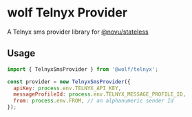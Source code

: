 # wolf Telnyx Provider

A Telnyx sms provider library for [@novu/stateless](https://github.com/wolfhq/wolf)

## Usage

```javascript
import { TelnyxSmsProvider } from '@wolf/telnyx';

const provider = new TelnyxSmsProvider({
  apiKey: process.env.TELNYX_API_KEY,
  messageProfileId: process.env.TELNYX_MESSAGE_PROFILE_ID,
  from: process.env.FROM, // an alphanumeric sender Id 
});
```


